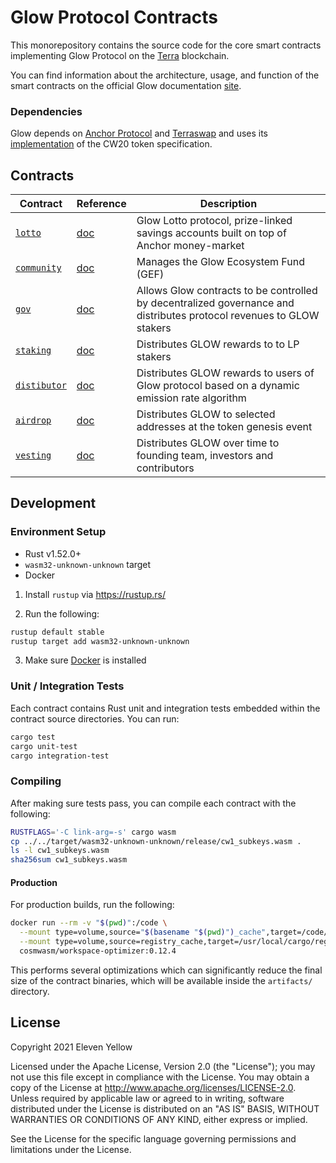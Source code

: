 # Glow Protocol Contracts

This monorepository contains the source code for the core smart contracts implementing Glow Protocol on the [Terra](https://terra.money) blockchain.

You can find information about the architecture, usage, and function of the smart contracts on the official Glow documentation [site](https://docs.joinglow.com/).

### Dependencies

Glow depends on [Anchor Protocol](https://anchorprotocol.com) and [Terraswap](https://terraswap.io) and uses its [implementation](https://github.com/terraswap/terraswap) of the CW20 token specification.

## Contracts

| Contract                                            | Reference                                              | Description                                                                                                                        |
| --------------------------------------------------- | ------------------------------------------------------ | ---------------------------------------------------------------------------------------------------------------------------------- |
| [`lotto`](./contracts/lotto)  | [doc](https://docs.joinglow.com/contracts/collector) | Glow Lotto protocol, prize-linked savings accounts built on top of Anchor money-market                                          |
| [`community`](../contracts/community) | [doc](https://docs.joinglow.com/contracts/community) | Manages the Glow Ecosystem Fund (GEF)                                                                                                 |
| [`gov`](./contracts/gov)              | [doc](https://docs.joinglow.com/contracts/gov)       | Allows Glow contracts to be controlled by decentralized governance and distributes protocol revenues to GLOW stakers |
| [`staking`](./contracts/staking)      | [doc](https://docs.joinglow.com/contracts/staking)   | Distributes GLOW rewards to to LP stakers                                                                            |
| [`distibutor`](./contracts/distributor)      | [doc](https://joinglow.com/contracts/staking)   | Distributes GLOW rewards to users of Glow protocol based on a dynamic emission rate algorithm                                                                           |
| [`airdrop`](./contracts/airdrop)      | [doc](https://joinglow.com/contracts/staking)   | Distributes GLOW to selected addresses at the token genesis event                                                                           |
| [`vesting`](./contracts/vesting)      | [doc](https://joinglow.com/contracts/staking)   | Distributes GLOW over time to founding team, investors and contributors                                                                        |

## Development

### Environment Setup

- Rust v1.52.0+
- `wasm32-unknown-unknown` target
- Docker

1. Install `rustup` via https://rustup.rs/

2. Run the following:

```sh
rustup default stable
rustup target add wasm32-unknown-unknown
```

3. Make sure [Docker](https://www.docker.com/) is installed

### Unit / Integration Tests

Each contract contains Rust unit and integration tests embedded within the contract source directories. You can run:

```sh
cargo test
cargo unit-test
cargo integration-test
```

### Compiling

After making sure tests pass, you can compile each contract with the following:

```sh
RUSTFLAGS='-C link-arg=-s' cargo wasm
cp ../../target/wasm32-unknown-unknown/release/cw1_subkeys.wasm .
ls -l cw1_subkeys.wasm
sha256sum cw1_subkeys.wasm
```

#### Production

For production builds, run the following:

```sh
docker run --rm -v "$(pwd)":/code \
  --mount type=volume,source="$(basename "$(pwd)")_cache",target=/code/target \
  --mount type=volume,source=registry_cache,target=/usr/local/cargo/registry \
  cosmwasm/workspace-optimizer:0.12.4
```

This performs several optimizations which can significantly reduce the final size of the contract binaries, which will be available inside the `artifacts/` directory.

## License

Copyright 2021 Eleven Yellow

Licensed under the Apache License, Version 2.0 (the "License"); you may not use this file except in compliance with the License. You may obtain a copy of the License at http://www.apache.org/licenses/LICENSE-2.0. Unless required by applicable law or agreed to in writing, software distributed under the License is distributed on an "AS IS" BASIS, WITHOUT WARRANTIES OR CONDITIONS OF ANY KIND, either express or implied.

See the License for the specific language governing permissions and limitations under the License.
